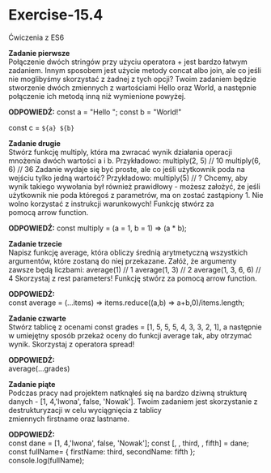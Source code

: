 # Exercise-15.4
Ćwiczenia z ES6


<strong>Zadanie pierwsze</strong> </br>
Połączenie dwóch stringów przy użyciu operatora + jest bardzo łatwym zadaniem. Innym sposobem jest użycie metody concat albo join, ale co jeśli nie moglibyśmy skorzystać z żadnej z tych opcji? Twoim zadaniem będzie stworzenie dwóch zmiennych z wartościami Hello oraz World, a następnie połączenie ich metodą inną niż wymienione powyżej.

<strong>ODPOWIEDŹ:</strong>
const a = "Hello ";
const b = "World!"

const c = `${a} ${b}`

<strong>Zadanie drugie</strong></br>
Stwórz funkcję multiply, która ma zwracać wynik działania operacji mnożenia dwóch wartości a i b. Przykładowo:
multiply(2, 5) // 10
multiply(6, 6) // 36
Zadanie wydaje się być proste, ale co jeśli użytkownik poda na wejściu tylko jedną wartość? Przykładowo:
multiply(5) // ?
Chcemy, aby wynik takiego wywołania był również prawidłowy - możesz założyć, że jeśli użytkownik nie poda któregoś z parametrów, ma on zostać zastąpiony 1. Nie wolno korzystać z instrukcji warunkowych! Funkcję stwórz za pomocą arrow function.

<strong>ODPOWIEDŹ:</strong>
const multiply = (a = 1, b = 1) => (a * b);

<strong>Zadanie trzecie</strong></br>
Napisz funkcję average, która obliczy średnią arytmetyczną wszystkich argumentów, które zostaną do niej przekazane. Załóż, że argumenty zawsze będą liczbami:
average(1) // 1
average(1, 3) // 2
average(1, 3, 6, 6) // 4
Skorzystaj z rest parameters! Funkcję stwórz za pomocą arrow function.

<strong>ODPOWIEDŹ:</strong></br>
const average = (...items) => items.reduce((a,b) => a+b,0)/items.length;

<strong>Zadanie czwarte</strong></br>
Stwórz tablicę z ocenami const grades = [1, 5, 5, 5, 4, 3, 3, 2, 1], a następnie w umiejętny sposób przekaż oceny do funkcji average tak, aby otrzymać wynik. Skorzystaj z operatora spread!

<strong>ODPOWIEDŹ:</strong></br> average(…grades)


<strong>Zadanie piąte</strong></br>
Podczas pracy nad projektem natknąłeś się na bardzo dziwną strukturę danych - [1, 4,'Iwona', false, 'Nowak']. Twoim zadaniem jest skorzystanie z destrukturyzacji w celu wyciągnięcia z tablicy zmiennych firstname oraz lastname.

<strong>ODPOWIEDŹ:</strong></br>
const dane = [1, 4,'Iwona', false, 'Nowak'];
const [, , third, , fifth] = dane;
const fullName= {
    firstName: third,
    secondName: fifth
};
console.log(fullName);
